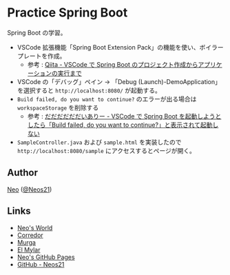 # Practice Spring Boot

Spring Boot の学習。

- VSCode 拡張機能「Spring Boot Extension Pack」の機能を使い、ボイラープレートを作成。
    - 参考 : [Qiita - VSCode で Spring Boot のプロジェクト作成からアプリケーションの実行まで](https://qiita.com/syamshig/items/ff829561238440437b99)
- VSCode の「デバッグ」ペイン → 「Debug (Launch)-DemoApplication」を選択すると `http://localhost:8080/` が起動する。
- `Build failed, do you want to continue?` のエラーが出る場合は `workspaceStorage` を削除する
    - 参考 : [だだだだだだいありー - VSCode で Spring Boot を起動しようとしたら「Build failed, do you want to continue?」と表示されて起動しない](http://k6i.hateblo.jp/entry/2018/08/02/225848)
- `SampleController.java` および `sample.html` を実装したので `http://localhost:8080/sample` にアクセスするとページが開く。


## Author

[Neo](http://neo.s21.xrea.com/) ([@Neos21](https://twitter.com/Neos21))


## Links

- [Neo's World](http://neo.s21.xrea.com/)
- [Corredor](http://neos21.hatenablog.com/)
- [Murga](http://neos21.hatenablog.jp/)
- [El Mylar](http://neos21.hateblo.jp/)
- [Neo's GitHub Pages](https://neos21.github.io/)
- [GitHub - Neos21](https://github.com/Neos21/)
